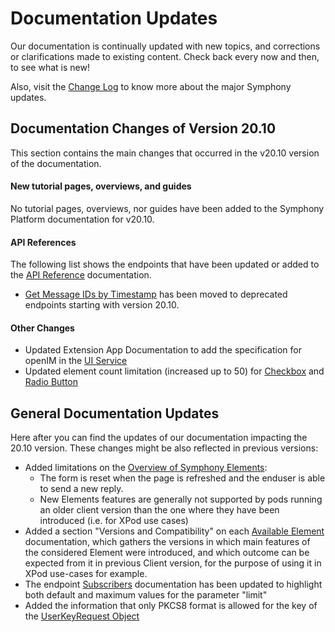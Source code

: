 # Documentation Updates

Our documentation is continually updated with new topics, and corrections or clarifications made to existing content. Check back every now and then, to see what is new!

Also, visit the [Change Log](change-log.md) to know more about the major Symphony updates.

## Documentation Changes of Version 20.10

This section contains the main changes that occurred in the v20.10 version of the documentation.

#### **New tutorial pages, overviews, and guides**

No tutorial pages, overviews, nor guides have been added to the Symphony Platform documentation for v20.10.

#### **API References**

The following list shows the endpoints that have been updated or added to the [API Reference](%20https://rest-api.symphony.com/v20.10/reference) documentation.

* [Get Message IDs by Timestamp](%20https://developers.symphony.com/restapi/v20.10/reference#get-message-ids-by-timestamp) has been moved to deprecated endpoints starting with version 20.10.

#### Other Changes

* Updated Extension App Documentation to add the specification for openIM in the [UI Service](../building-extension-applications-on-symphony/overview-of-extension-api/extension-api-services/ui-service/)
* Updated element count limitation \(increased up to 50\) for [Checkbox](../building-bots-on-symphony/symphony-elements/available-elements/checkbox.md) and [Radio Button](../building-bots-on-symphony/symphony-elements/available-elements/radio-button.md) 

## General Documentation Updates

Here after you can find the updates of our documentation impacting the 20.10 version. These changes might be also reflected in previous versions:

* Added limitations on the [Overview of Symphony Elements](../building-bots-on-symphony/symphony-elements/):
  * The form is reset when the page is refreshed and the enduser is able to send a new reply.
  * New Elements features are generally not supported by pods running an older client version than the one where they have been introduced \(i.e. for XPod use cases\)
* Added a section "Versions and Compatibility" on each [Available Element](../building-bots-on-symphony/symphony-elements/available-elements/) documentation, which gathers the versions in which main features of the considered Element were introduced, and which outcome can be expected from it in previous Client version, for the purpose of using it in XPod use-cases for example.
* The endpoint [Subscribers](https://developers.symphony.com/restapi/reference#subscribers) documentation has been updated to highlight both default and maximum values for the parameter "limit"
* Added the information that only PKCS8 format is allowed for the key of the [UserKeyRequest Object](https://developers.symphony.com/restapi/reference#userkeyrequest-object)



